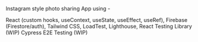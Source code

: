 Instagram style photo sharing App using - 

  React (custom hooks, useContext, useState, useEffect, useRef), 
  Firebase (Firestore/auth), 
  Tailwind CSS, 
  LoadTest, 
  Lighthouse, 
  React Testing Library (WIP) 
  Cypress E2E Testing (WIP)
